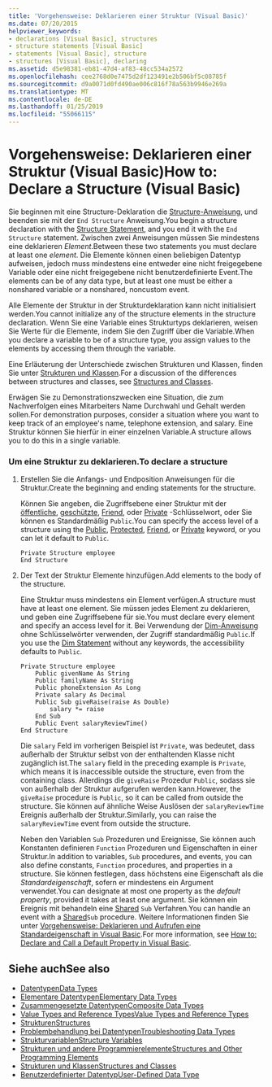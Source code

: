 ```yaml
---
title: 'Vorgehensweise: Deklarieren einer Struktur (Visual Basic)'
ms.date: 07/20/2015
helpviewer_keywords:
- declarations [Visual Basic], structures
- structure statements [Visual Basic]
- statements [Visual Basic], structure
- structures [Visual Basic], declaring
ms.assetid: d5e98381-eb81-47d4-af83-48cc534a2572
ms.openlocfilehash: cee2768d0e7475d2df123491e2b506bf5c08785f
ms.sourcegitcommit: d9a0071d0fd490ae006c816f78a563b9946e269a
ms.translationtype: MT
ms.contentlocale: de-DE
ms.lasthandoff: 01/25/2019
ms.locfileid: "55066115"
---
```

# <a name="how-to-declare-a-structure-visual-basic"></a><span data-ttu-id="cd452-102">Vorgehensweise: Deklarieren einer Struktur (Visual Basic)</span><span class="sxs-lookup"><span data-stu-id="cd452-102">How to: Declare a Structure (Visual Basic)</span></span>
<span data-ttu-id="cd452-103">Sie beginnen mit eine Structure-Deklaration die [Structure-Anweisung](../../../../visual-basic/language-reference/statements/structure-statement.md), und beenden sie mit der `End Structure` Anweisung.</span><span class="sxs-lookup"><span data-stu-id="cd452-103">You begin a structure declaration with the [Structure Statement](../../../../visual-basic/language-reference/statements/structure-statement.md), and you end it with the `End Structure` statement.</span></span> <span data-ttu-id="cd452-104">Zwischen zwei Anweisungen müssen Sie mindestens eine deklarieren *Element*.</span><span class="sxs-lookup"><span data-stu-id="cd452-104">Between these two statements you must declare at least one *element*.</span></span> <span data-ttu-id="cd452-105">Die Elemente können einen beliebigen Datentyp aufweisen, jedoch muss mindestens eine entweder eine nicht freigegebene Variable oder eine nicht freigegebene nicht benutzerdefinierte Event.</span><span class="sxs-lookup"><span data-stu-id="cd452-105">The elements can be of any data type, but at least one must be either a nonshared variable or a nonshared, noncustom event.</span></span>  
  
 <span data-ttu-id="cd452-106">Alle Elemente der Struktur in der Strukturdeklaration kann nicht initialisiert werden.</span><span class="sxs-lookup"><span data-stu-id="cd452-106">You cannot initialize any of the structure elements in the structure declaration.</span></span> <span data-ttu-id="cd452-107">Wenn Sie eine Variable eines Strukturtyps deklarieren, weisen Sie Werte für die Elemente, indem Sie den Zugriff über die Variable.</span><span class="sxs-lookup"><span data-stu-id="cd452-107">When you declare a variable to be of a structure type, you assign values to the elements by accessing them through the variable.</span></span>  
  
 <span data-ttu-id="cd452-108">Eine Erläuterung der Unterschiede zwischen Strukturen und Klassen, finden Sie unter [Strukturen und Klassen](../../../../visual-basic/programming-guide/language-features/data-types/structures-and-classes.md).</span><span class="sxs-lookup"><span data-stu-id="cd452-108">For a discussion of the differences between structures and classes, see [Structures and Classes](../../../../visual-basic/programming-guide/language-features/data-types/structures-and-classes.md).</span></span>  
  
 <span data-ttu-id="cd452-109">Erwägen Sie zu Demonstrationszwecken eine Situation, die zum Nachverfolgen eines Mitarbeiters Name Durchwahl und Gehalt werden sollen.</span><span class="sxs-lookup"><span data-stu-id="cd452-109">For demonstration purposes, consider a situation where you want to keep track of an employee's name, telephone extension, and salary.</span></span> <span data-ttu-id="cd452-110">Eine Struktur können Sie hierfür in einer einzelnen Variable.</span><span class="sxs-lookup"><span data-stu-id="cd452-110">A structure allows you to do this in a single variable.</span></span>  
  
### <a name="to-declare-a-structure"></a><span data-ttu-id="cd452-111">Um eine Struktur zu deklarieren.</span><span class="sxs-lookup"><span data-stu-id="cd452-111">To declare a structure</span></span>  
  
1.  <span data-ttu-id="cd452-112">Erstellen Sie die Anfangs- und Endposition Anweisungen für die Struktur.</span><span class="sxs-lookup"><span data-stu-id="cd452-112">Create the beginning and ending statements for the structure.</span></span>  
  
     <span data-ttu-id="cd452-113">Können Sie angeben, die Zugriffsebene einer Struktur mit der [öffentliche](../../../../visual-basic/language-reference/modifiers/public.md), [geschützte](../../../../visual-basic/language-reference/modifiers/protected.md), [Friend](../../../../visual-basic/language-reference/modifiers/friend.md), oder [Private](../../../../visual-basic/language-reference/modifiers/private.md) -Schlüsselwort, oder Sie können es Standardmäßig `Public`.</span><span class="sxs-lookup"><span data-stu-id="cd452-113">You can specify the access level of a structure using the [Public](../../../../visual-basic/language-reference/modifiers/public.md), [Protected](../../../../visual-basic/language-reference/modifiers/protected.md), [Friend](../../../../visual-basic/language-reference/modifiers/friend.md), or [Private](../../../../visual-basic/language-reference/modifiers/private.md) keyword, or you can let it default to `Public`.</span></span>  
  
    ```  
    Private Structure employee  
    End Structure  
    ```  
  
2.  <span data-ttu-id="cd452-114">Der Text der Struktur Elemente hinzufügen.</span><span class="sxs-lookup"><span data-stu-id="cd452-114">Add elements to the body of the structure.</span></span>  
  
     <span data-ttu-id="cd452-115">Eine Struktur muss mindestens ein Element verfügen.</span><span class="sxs-lookup"><span data-stu-id="cd452-115">A structure must have at least one element.</span></span> <span data-ttu-id="cd452-116">Sie müssen jedes Element zu deklarieren, und geben eine Zugriffsebene für sie.</span><span class="sxs-lookup"><span data-stu-id="cd452-116">You must declare every element and specify an access level for it.</span></span> <span data-ttu-id="cd452-117">Bei Verwendung der [Dim-Anweisung](../../../../visual-basic/language-reference/statements/dim-statement.md) ohne Schlüsselwörter verwenden, der Zugriff standardmäßig `Public`.</span><span class="sxs-lookup"><span data-stu-id="cd452-117">If you use the [Dim Statement](../../../../visual-basic/language-reference/statements/dim-statement.md) without any keywords, the accessibility defaults to `Public`.</span></span>  
  
    ```  
    Private Structure employee  
        Public givenName As String  
        Public familyName As String  
        Public phoneExtension As Long  
        Private salary As Decimal  
        Public Sub giveRaise(raise As Double)  
            salary *= raise  
        End Sub  
        Public Event salaryReviewTime()  
    End Structure  
    ```  
  
     <span data-ttu-id="cd452-118">Die `salary` Feld im vorherigen Beispiel ist `Private`, was bedeutet, dass außerhalb der Struktur selbst von der enthaltenden Klasse nicht zugänglich ist.</span><span class="sxs-lookup"><span data-stu-id="cd452-118">The `salary` field in the preceding example is `Private`, which means it is inaccessible outside the structure, even from the containing class.</span></span> <span data-ttu-id="cd452-119">Allerdings die `giveRaise` Prozedur `Public`, sodass sie von außerhalb der Struktur aufgerufen werden kann.</span><span class="sxs-lookup"><span data-stu-id="cd452-119">However, the `giveRaise` procedure is `Public`, so it can be called from outside the structure.</span></span> <span data-ttu-id="cd452-120">Sie können auf ähnliche Weise Auslösen der `salaryReviewTime` Ereignis außerhalb der Struktur.</span><span class="sxs-lookup"><span data-stu-id="cd452-120">Similarly, you can raise the `salaryReviewTime` event from outside the structure.</span></span>  
  
     <span data-ttu-id="cd452-121">Neben den Variablen `Sub` Prozeduren und Ereignisse, Sie können auch Konstanten definieren `Function` Prozeduren und Eigenschaften in einer Struktur.</span><span class="sxs-lookup"><span data-stu-id="cd452-121">In addition to variables, `Sub` procedures, and events, you can also define constants, `Function` procedures, and properties in a structure.</span></span> <span data-ttu-id="cd452-122">Sie können festlegen, dass höchstens eine Eigenschaft als die *Standardeigenschaft*, sofern er mindestens ein Argument verwendet.</span><span class="sxs-lookup"><span data-stu-id="cd452-122">You can designate at most one property as the *default property*, provided it takes at least one argument.</span></span> <span data-ttu-id="cd452-123">Sie können ein Ereignis mit behandeln eine [Shared](../../../../visual-basic/language-reference/modifiers/shared.md) `Sub` Verfahren.</span><span class="sxs-lookup"><span data-stu-id="cd452-123">You can handle an event with a [Shared](../../../../visual-basic/language-reference/modifiers/shared.md)`Sub` procedure.</span></span> <span data-ttu-id="cd452-124">Weitere Informationen finden Sie unter [Vorgehensweise: Deklarieren und Aufrufen eine Standardeigenschaft in Visual Basic](../../../../visual-basic/programming-guide/language-features/procedures/how-to-declare-and-call-a-default-property.md).</span><span class="sxs-lookup"><span data-stu-id="cd452-124">For more information, see [How to: Declare and Call a Default Property in Visual Basic](../../../../visual-basic/programming-guide/language-features/procedures/how-to-declare-and-call-a-default-property.md).</span></span>  
  
## <a name="see-also"></a><span data-ttu-id="cd452-125">Siehe auch</span><span class="sxs-lookup"><span data-stu-id="cd452-125">See also</span></span>
- [<span data-ttu-id="cd452-126">Datentypen</span><span class="sxs-lookup"><span data-stu-id="cd452-126">Data Types</span></span>](../../../../visual-basic/programming-guide/language-features/data-types/index.md)
- [<span data-ttu-id="cd452-127">Elementare Datentypen</span><span class="sxs-lookup"><span data-stu-id="cd452-127">Elementary Data Types</span></span>](../../../../visual-basic/programming-guide/language-features/data-types/elementary-data-types.md)
- [<span data-ttu-id="cd452-128">Zusammengesetzte Datentypen</span><span class="sxs-lookup"><span data-stu-id="cd452-128">Composite Data Types</span></span>](../../../../visual-basic/programming-guide/language-features/data-types/composite-data-types.md)
- [<span data-ttu-id="cd452-129">Value Types and Reference Types</span><span class="sxs-lookup"><span data-stu-id="cd452-129">Value Types and Reference Types</span></span>](../../../../visual-basic/programming-guide/language-features/data-types/value-types-and-reference-types.md)
- [<span data-ttu-id="cd452-130">Strukturen</span><span class="sxs-lookup"><span data-stu-id="cd452-130">Structures</span></span>](../../../../visual-basic/programming-guide/language-features/data-types/structures.md)
- [<span data-ttu-id="cd452-131">Problembehandlung bei Datentypen</span><span class="sxs-lookup"><span data-stu-id="cd452-131">Troubleshooting Data Types</span></span>](../../../../visual-basic/programming-guide/language-features/data-types/troubleshooting-data-types.md)
- [<span data-ttu-id="cd452-132">Strukturvariablen</span><span class="sxs-lookup"><span data-stu-id="cd452-132">Structure Variables</span></span>](../../../../visual-basic/programming-guide/language-features/data-types/structure-variables.md)
- [<span data-ttu-id="cd452-133">Strukturen und andere Programmierelemente</span><span class="sxs-lookup"><span data-stu-id="cd452-133">Structures and Other Programming Elements</span></span>](../../../../visual-basic/programming-guide/language-features/data-types/structures-and-other-programming-elements.md)
- [<span data-ttu-id="cd452-134">Strukturen und Klassen</span><span class="sxs-lookup"><span data-stu-id="cd452-134">Structures and Classes</span></span>](../../../../visual-basic/programming-guide/language-features/data-types/structures-and-classes.md)
- [<span data-ttu-id="cd452-135">Benutzerdefinierter Datentyp</span><span class="sxs-lookup"><span data-stu-id="cd452-135">User-Defined Data Type</span></span>](../../../../visual-basic/language-reference/data-types/user-defined-data-type.md)
